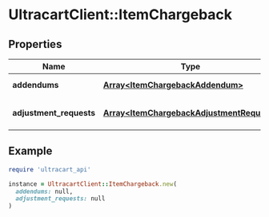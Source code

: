 # UltracartClient::ItemChargeback

## Properties

| Name | Type | Description | Notes |
| ---- | ---- | ----------- | ----- |
| **addendums** | [**Array&lt;ItemChargebackAddendum&gt;**](ItemChargebackAddendum.md) | Addendums (deprecated) | [optional] |
| **adjustment_requests** | [**Array&lt;ItemChargebackAdjustmentRequest&gt;**](ItemChargebackAdjustmentRequest.md) | Adjustment requests (deprecated) | [optional] |

## Example

```ruby
require 'ultracart_api'

instance = UltracartClient::ItemChargeback.new(
  addendums: null,
  adjustment_requests: null
)
```

